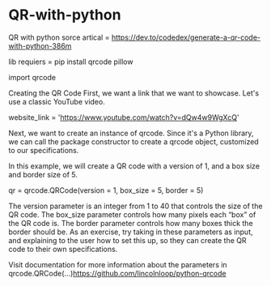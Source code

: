 # QR-with-python
QR with python sorce artical = https://dev.to/codedex/generate-a-qr-code-with-python-386m

lib requiers  = pip install qrcode pillow

import qrcode

Creating the QR Code
First, we want a link that we want to showcase. Let's use a classic YouTube video.

website_link = 'https://www.youtube.com/watch?v=dQw4w9WgXcQ'

Next, we want to create an instance of qrcode. Since it's a Python library, we can call the package constructor to create a qrcode object, customized to our specifications.

In this example, we will create a QR code with a version of 1, and a box size and border size of 5.

qr = qrcode.QRCode(version = 1, box_size = 5, border = 5)

The version parameter is an integer from 1 to 40 that controls the size of the QR code.
The box_size parameter controls how many pixels each “box” of the QR code is.
The border parameter controls how many boxes thick the border should be.
As an exercise, try taking in these parameters as input, and explaining to the user how to set this up, so they can create the QR code to their own specifications.

Visit documentation for more information about the parameters in qrcode.QRCode(...)https://github.com/lincolnloop/python-qrcode 

